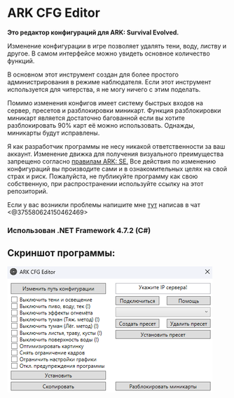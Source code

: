 # ARK CFG Editor

**Это редактор конфигураций для ARK: Survival Evolved.**

Изменение конфигурации в игре позволяет удалять тени, воду, листву и другое.
В самом интерфейсе можно увидеть основное количество функций.

В основном этот инструмент создан для более простого администрирования в режиме наблюдателя.
Если этот инструмент используется для читерства, я не могу ничего с этим поделать.

Помимо изменения конфигов имеет систему быстрых входов на сервер, пресетов и разблокировки миникарт. 
Функция разблокировки миникарт является достаточно багованной если вы хотите разблокировать 90% карт её можно использовать.
Однажды, миникарты будут исправлены.

Я как разработчик программы не несу никакой ответственности за ваш аккаунт. 
Изменение движка для получения визуального преимущества запрещено согласно [правилам ARK: SE.](https://survivetheark.com/index.php?/code-of-conduct/)
Все действия по изменению конфигураций вы производите сами и в ознакомительных целях на свой страх и риск.
Пожалуйста, не публикуйте программу как свою собственную, при распространении используйте ссылку на этот репозиторий.

Если у вас возникли проблемы напишите мне [тут](https://discord.com/invite/pamedor228/) написав в чат <@375580624150462469>

### Использован .NET Framework 4.7.2 (C#)

## **Скриншот программы:**

![](/imagee.png?raw=true)
